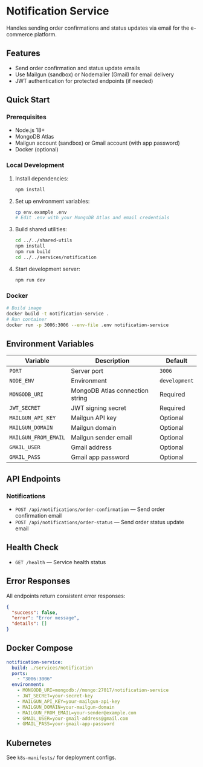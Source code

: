 # Notification Service

Handles sending order confirmations and status updates via email for the e-commerce platform.

## Features
- Send order confirmation and status update emails
- Use Mailgun (sandbox) or Nodemailer (Gmail) for email delivery
- JWT authentication for protected endpoints (if needed)

## Quick Start

### Prerequisites
- Node.js 18+
- MongoDB Atlas
- Mailgun account (sandbox) or Gmail account (with app password)
- Docker (optional)

### Local Development
1. Install dependencies:
   ```bash
   npm install
   ```
2. Set up environment variables:
   ```bash
   cp env.example .env
   # Edit .env with your MongoDB Atlas and email credentials
   ```
3. Build shared utilities:
   ```bash
   cd ../../shared-utils
   npm install
   npm run build
   cd ../../services/notification
   ```
4. Start development server:
   ```bash
   npm run dev
   ```

### Docker
```bash
# Build image
docker build -t notification-service .
# Run container
docker run -p 3006:3006 --env-file .env notification-service
```

## Environment Variables
| Variable | Description | Default |
|----------|-------------|---------|
| `PORT` | Server port | `3006` |
| `NODE_ENV` | Environment | `development` |
| `MONGODB_URI` | MongoDB Atlas connection string | Required |
| `JWT_SECRET` | JWT signing secret | Required |
| `MAILGUN_API_KEY` | Mailgun API key | Optional |
| `MAILGUN_DOMAIN` | Mailgun domain | Optional |
| `MAILGUN_FROM_EMAIL` | Mailgun sender email | Optional |
| `GMAIL_USER` | Gmail address | Optional |
| `GMAIL_PASS` | Gmail app password | Optional |

## API Endpoints

### Notifications
- `POST /api/notifications/order-confirmation` — Send order confirmation email
- `POST /api/notifications/order-status` — Send order status update email

## Health Check
- `GET /health` — Service health status

## Error Responses
All endpoints return consistent error responses:
```json
{
  "success": false,
  "error": "Error message",
  "details": []
}
```

## Docker Compose
```yaml
notification-service:
  build: ./services/notification
  ports:
    - "3006:3006"
  environment:
    - MONGODB_URI=mongodb://mongo:27017/notification-service
    - JWT_SECRET=your-secret-key
    - MAILGUN_API_KEY=your-mailgun-api-key
    - MAILGUN_DOMAIN=your-mailgun-domain
    - MAILGUN_FROM_EMAIL=your-sender@example.com
    - GMAIL_USER=your-gmail-address@gmail.com
    - GMAIL_PASS=your-gmail-app-password
```

## Kubernetes
See `k8s-manifests/` for deployment configs. 